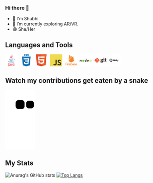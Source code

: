 ### Hi there 👋

- 🔭 I'm Shubhi.
- 🌱 I’m currently exploring AR/VR.
- 😄 She/Her

## Languages and Tools
<div>
  <img src="https://github.com/devicons/devicon/blob/master/icons/java/java-original-wordmark.svg" title="Java" alt="Java" width="40" height="40"/>&nbsp;
  <img src="https://github.com/devicons/devicon/blob/master/icons/css3/css3-plain-wordmark.svg"  title="CSS3" alt="CSS" width="40" height="40"/>&nbsp;
  <img src="https://github.com/devicons/devicon/blob/master/icons/html5/html5-original.svg" title="HTML5" alt="HTML" width="40" height="40"/>&nbsp;
  <img src="https://github.com/devicons/devicon/blob/master/icons/javascript/javascript-original.svg" title="JavaScript" alt="JavaScript" width="40" height="40"/>&nbsp;
  <img src="https://github.com/devicons/devicon/blob/master/icons/firebase/firebase-plain-wordmark.svg" title="Firebase" alt="Firebase" width="40" height="40"/>&nbsp;
  <img src="https://github.com/devicons/devicon/blob/master/icons/nodejs/nodejs-original-wordmark.svg" title="NodeJS" alt="NodeJS" width="40" height="40"/>&nbsp;
  <img src="https://github.com/devicons/devicon/blob/master/icons/git/git-original-wordmark.svg" title="Git" **alt="Git" width="40" height="40"/>
  <img src="https://github.com/devicons/devicon/blob/master/icons/unity/unity-original-wordmark.svg" title="Git" **alt="Git" width="40" height="40"/>
</div>

## Watch my contributions get eaten by a snake
![snake gif](https://github.com/ShubhiYadav03/ShubhiYadav03/blob/output/github-contribution-grid-snake.svg)

## My Stats
![Anurag's GitHub stats](https://github-readme-stats.vercel.app/api?username=ShubhiYadav03&count_private=true&show_icons=true&theme=dracula)
      [![Top Langs](https://github-readme-stats.vercel.app/api/top-langs/?username=ShubhiYadav03&layout=compact&theme=dracula)](https://github.com/anuraghazra/github-readme-stats)

